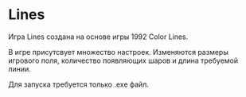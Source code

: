 # Lines

Игра Lines создана на основе игры 1992 Color Lines.

В игре присутсвует множество настроек. Изменяются размеры игрового поля, количество появляющих шаров и длина требуемой линии.

Для запуска требуется только .exe файл.
